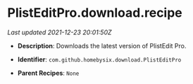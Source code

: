 # PlistEditPro.download.recipe

_Last updated 2021-12-23 20:01:50Z_

- **Description**: Downloads the latest version of PlistEdit Pro.

- **Identifier**: `com.github.homebysix.download.PlistEditPro`

- **Parent Recipes**: `None`
